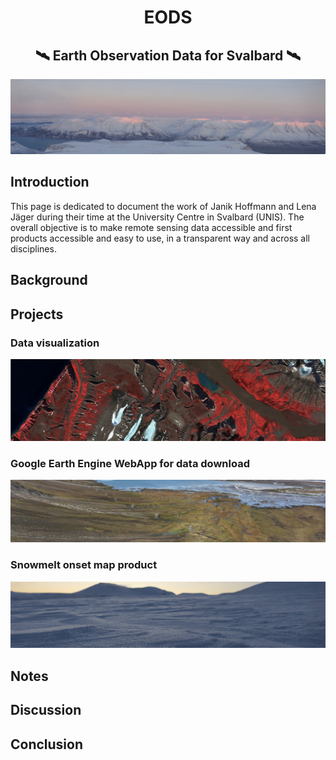<h1 align="center"> EODS️</h1>
<h2 align="center"> 🛰️ Earth Observation Data for Svalbard 🛰️</h2>

<p align="center">
<img src = "https://github.com/lenajaeger9/EODS/blob/3c2334b9ad7d68090c21676b42e5051c4e50e86c/figures/intro.JPG" alt ="Introduction">
</p>

## Introduction
This page is dedicated to document the work of Janik Hoffmann and Lena Jäger during their time at the University Centre in Svalbard (UNIS).
The overall objective is to make remote sensing data accessible and first products accessible and easy to use,
in a transparent way and across all disciplines.

## Background 

## Projects 

### Data visualization
<img src ="https://github.com/lenajaeger9/EODS/blob/ceae641bc3b47d29a05bd40e0f9b7d1cc46fc3f8/figures/RS_visual%202.jpg">







### Google Earth Engine WebApp for data download
<img src = "https://github.com/lenajaeger9/EODS/blob/ceae641bc3b47d29a05bd40e0f9b7d1cc46fc3f8/figures/vegetation2.JPG">

### Snowmelt onset map product
<img src ="https://github.com/lenajaeger9/EODS/blob/22b05b17a9b1d3a850b37e0a595915262c77e2f0/figures/snow3.JPG"> 

## Notes

## Discussion

## Conclusion

